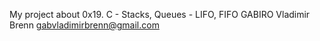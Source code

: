 My project about
0x19. C - Stacks, Queues - LIFO, FIFO
GABIRO Vladimir Brenn
gabvladimirbrenn@gmail.com
